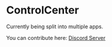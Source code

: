 # ControlCenter

Currently being split into multiple apps.

You can contribute here: [Discord Server](https://discord.gg/qG75UuW4jY)
